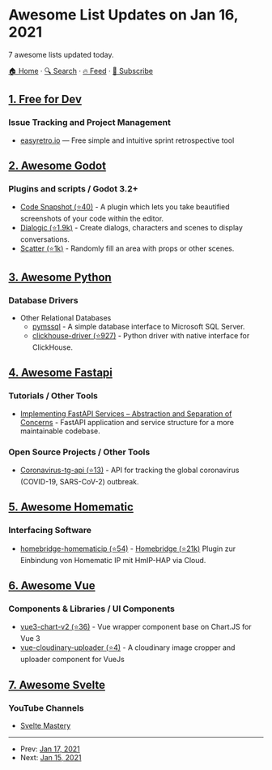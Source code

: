 # Awesome List Updates on Jan 16, 2021

7 awesome lists updated today.

[🏠 Home](/README.md) · [🔍 Search](https://www.trackawesomelist.com/search/) · [🔥 Feed](https://www.trackawesomelist.com/rss.xml) · [📮 Subscribe](https://trackawesomelist.us17.list-manage.com/subscribe?u=d2f0117aa829c83a63ec63c2f&id=36a103854c)



## [1. Free for Dev](/content/ripienaar/free-for-dev/README.md)

### Issue Tracking and Project Management

*   [easyretro.io](https://www.easyretro.io/) — Free simple and intuitive sprint retrospective tool

## [2. Awesome Godot](/content/godotengine/awesome-godot/README.md)

### Plugins and scripts / Godot 3.2+

*   [Code Snapshot (⭐40)](https://github.com/fenix-hub/godot-engine.code-snapshot) - A plugin which lets you take beautified screenshots of your code within the editor.
*   [Dialogic (⭐1.9k)](https://github.com/coppolaemilio/dialogic) - Create dialogs, characters and scenes to display conversations.
*   [Scatter (⭐1k)](https://github.com/HungryProton/scatter) - Randomly fill an area with props or other scenes.

## [3. Awesome Python](/content/vinta/awesome-python/README.md)

### Database Drivers

*   Other Relational Databases
    *   [pymssql](https://pymssql.readthedocs.io/en/latest/) - A simple database interface to Microsoft SQL Server.
    *   [clickhouse-driver (⭐927)](https://github.com/mymarilyn/clickhouse-driver) - Python driver with native interface for ClickHouse.

## [4. Awesome Fastapi](/content/mjhea0/awesome-fastapi/README.md)

### Tutorials / Other Tools

*   [Implementing FastAPI Services – Abstraction and Separation of Concerns](https://camillovisini.com/article/abstracting-fastapi-services/) - FastAPI application and service structure for a more maintainable codebase.

### Open Source Projects / Other Tools

*   [Coronavirus-tg-api (⭐13)](https://github.com/egbakou/coronavirus-tg-api) - API for tracking the global coronavirus (COVID-19, SARS-CoV-2) outbreak.

## [5. Awesome Homematic](/content/homematic-community/awesome-homematic/README.md)

### Interfacing Software

*   [homebridge-homematicip (⭐54)](https://github.com/marcsowen/homebridge-homematicip) - [Homebridge (⭐21k)](https://github.com/nfarina/homebridge) Plugin zur Einbindung von Homematic IP mit HmIP-HAP via Cloud.

## [6. Awesome Vue](/content/vuejs/awesome-vue/README.md)

### Components & Libraries / UI Components

*   [vue3-chart-v2 (⭐36)](https://github.com/vutran6853/vue3-chart-v2) - Vue wrapper component base on Chart.JS for Vue 3
*   [vue-cloudinary-uploader (⭐4)](https://github.com/xinnks/vue-cloudinary-uploader) - A cloudinary image cropper and uploader component for VueJs

## [7. Awesome Svelte](/content/TheComputerM/awesome-svelte/README.md)

### YouTube Channels

*   [Svelte Mastery](https://www.youtube.com/channel/UCg6SQd5jnWo5Y70rZD9SQFA)

---

- Prev: [Jan 17, 2021](/content/2021/01/17/README.md)
- Next: [Jan 15, 2021](/content/2021/01/15/README.md)